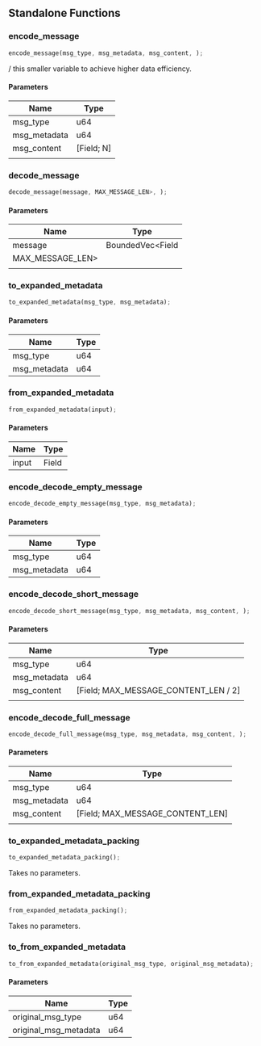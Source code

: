 ## Standalone Functions

### encode_message

```rust
encode_message(msg_type, msg_metadata, msg_content, );
```

/ this smaller variable to achieve higher data efficiency.

#### Parameters
| Name | Type |
| --- | --- |
| msg_type | u64 |
| msg_metadata | u64 |
| msg_content | [Field; N] |
|  |  |

### decode_message

```rust
decode_message(message, MAX_MESSAGE_LEN>, );
```

#### Parameters
| Name | Type |
| --- | --- |
| message | BoundedVec&lt;Field |
| MAX_MESSAGE_LEN&gt; |  |
|  |  |

### to_expanded_metadata

```rust
to_expanded_metadata(msg_type, msg_metadata);
```

#### Parameters
| Name | Type |
| --- | --- |
| msg_type | u64 |
| msg_metadata | u64 |

### from_expanded_metadata

```rust
from_expanded_metadata(input);
```

#### Parameters
| Name | Type |
| --- | --- |
| input | Field |

### encode_decode_empty_message

```rust
encode_decode_empty_message(msg_type, msg_metadata);
```

#### Parameters
| Name | Type |
| --- | --- |
| msg_type | u64 |
| msg_metadata | u64 |

### encode_decode_short_message

```rust
encode_decode_short_message(msg_type, msg_metadata, msg_content, );
```

#### Parameters
| Name | Type |
| --- | --- |
| msg_type | u64 |
| msg_metadata | u64 |
| msg_content | [Field; MAX_MESSAGE_CONTENT_LEN / 2] |
|  |  |

### encode_decode_full_message

```rust
encode_decode_full_message(msg_type, msg_metadata, msg_content, );
```

#### Parameters
| Name | Type |
| --- | --- |
| msg_type | u64 |
| msg_metadata | u64 |
| msg_content | [Field; MAX_MESSAGE_CONTENT_LEN] |
|  |  |

### to_expanded_metadata_packing

```rust
to_expanded_metadata_packing();
```

Takes no parameters.

### from_expanded_metadata_packing

```rust
from_expanded_metadata_packing();
```

Takes no parameters.

### to_from_expanded_metadata

```rust
to_from_expanded_metadata(original_msg_type, original_msg_metadata);
```

#### Parameters
| Name | Type |
| --- | --- |
| original_msg_type | u64 |
| original_msg_metadata | u64 |

